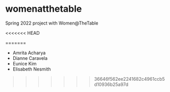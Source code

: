 # womenatthetable
Spring 2022 project with Women@TheTable


<<<<<<< HEAD

=======
- Amrita Acharya
- Dianne Caravela
- Eunice Kim
- Elisabeth Nesmith
>>>>>>> 36646f562ee2241682c4961ccb5d10936b25a97d

